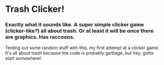 # Trash Clicker!

### Exactly what it sounds like. A super simple clicker game (clicker-like?) all about trash. Or at least it will be once there are graphics. Has raccoons.

Testing out some random stuff with this, my first attempt at a clicker game. It's all about trash because the code is probably garbage, but hey, gotta start somewhere!
